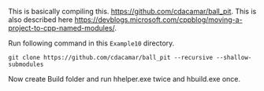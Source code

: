 This is basically compiling this. https://github.com/cdacamar/ball_pit. This is also described
here https://devblogs.microsoft.com/cppblog/moving-a-project-to-cpp-named-modules/.

Run following command in this `Example10` directory.

```git clone https://github.com/cdacamar/ball_pit --recursive --shallow-submodules```

Now create Build folder and run hhelper.exe twice and hbuild.exe once.